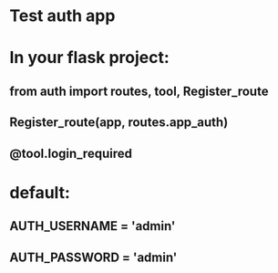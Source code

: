 # Test auth app
# In your flask project:
## from auth import routes, tool, Register_route
## Register_route(app, routes.app_auth)
## @tool.login_required
# default:
## AUTH_USERNAME = 'admin'
## AUTH_PASSWORD = 'admin'
